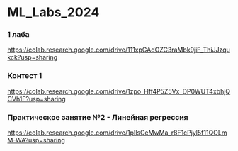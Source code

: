 # ML_Labs_2024

### 1 лаба
https://colab.research.google.com/drive/111xpGAdOZC3raMbk9jiF_ThiJJzqukck?usp=sharing

### Контест 1
https://colab.research.google.com/drive/1zpo_Hff4P5Z5Vx_DP0WUT4xbhjQCVh1F?usp=sharing

### Практическое занятие №2 - Линейная регрессия
https://colab.research.google.com/drive/1pIlsCeMwMa_r8F1cPjyl5f11QOLmM-WA?usp=sharing
